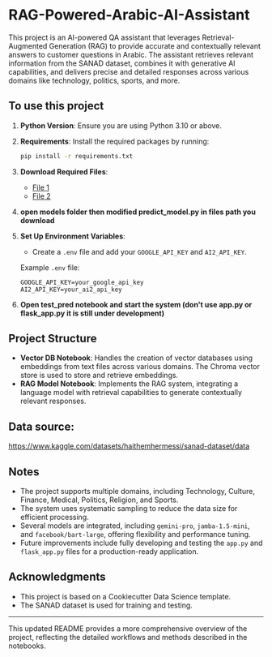 

# RAG-Powered-Arabic-AI-Assistant

This project is an AI-powered QA assistant that leverages Retrieval-Augmented Generation (RAG) to provide accurate and contextually relevant answers to customer questions in Arabic. The assistant retrieves relevant information from the SANAD dataset, combines it with generative AI capabilities, and delivers precise and detailed responses across various domains like technology, politics, sports, and more.

## To use this project

1. **Python Version**: Ensure you are using Python 3.10 or above.
2. **Requirements**: Install the required packages by running:
    ```bash
    pip install -r requirements.txt
    ```

3. **Download Required Files**:
    - [File 1](https://drive.google.com/file/d/1ibbCH69F0W_e7xKjCRX1PW3cvPJIA-Fk/view?usp=sharing)
    - [File 2](https://drive.google.com/drive/folders/1kCUYhA0uxuk6PKBHhoyClPzXvj6_62qr?usp=sharing)

4. **open models folder then modified predict_model.py in files path you download**

5. **Set Up Environment Variables**:
    - Create a `.env` file and add your `GOOGLE_API_KEY` and `AI2_API_KEY`.
    
    Example `.env` file:
    ```env
    GOOGLE_API_KEY=your_google_api_key
    AI2_API_KEY=your_ai2_api_key
    ```
6. **Open test_pred notebook and start the system (don't use app.py or flask_app.py it is still under development)**

## Project Structure

- **Vector DB Notebook**: Handles the creation of vector databases using embeddings from text files across various domains. The Chroma vector store is used to store and retrieve embeddings.
- **RAG Model Notebook**: Implements the RAG system, integrating a language model with retrieval capabilities to generate contextually relevant responses.



## Data source:
https://www.kaggle.com/datasets/haithemhermessi/sanad-dataset/data

## Notes

- The project supports multiple domains, including Technology, Culture, Finance, Medical, Politics, Religion, and Sports.
- The system uses systematic sampling to reduce the data size for efficient processing.
- Several models are integrated, including `gemini-pro`, `jamba-1.5-mini`, and `facebook/bart-large`, offering flexibility and performance tuning.
- Future improvements include fully developing and testing the `app.py` and `flask_app.py` files for a production-ready application.

## Acknowledgments

- This project is based on a Cookiecutter Data Science template.
- The SANAD dataset is used for training and testing.

---

This updated README provides a more comprehensive overview of the project, reflecting the detailed workflows and methods described in the notebooks.

